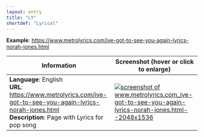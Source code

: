 ```yaml
---
layout: entry
title: "LY"
shortdef: "Lyrical"
---
```


**Example**: <https://www.metrolyrics.com/ive-got-to-see-you-again-lyrics-norah-jones.html>

<!-- details -->

<!-- START GENERATED SCREENSHOT GALLERY -->
<!--     NOTE: this screenshot gallery is automatically generated.       -->
<!--     Please avoid modifying it manually: any changes will be         -->
<!--     overwritten the next time the generation script is run.         -->
<table class="website-examples">
  <thead>
    <tr>
      <th class="website-examples-col-1">Information</th>
      <th class="website-examples-col-2">Screenshot (hover or click to enlarge)</th>
    </tr>
  </thead>
  <tbody>
    <tr>
      <td><b>Language</b>: English<br/><b>URL</b>: <a href="https://www.metrolyrics.com/ive-got-to-see-you-again-lyrics-norah-jones.html">https://www.metrolyrics.com/ive-got-to-see-you-again-lyrics-norah-jones.html</a><br/><b>Description</b>: Page with Lyrics for pop song</td>
      <td><a href="../static/screenshots/LY/www.metrolyrics.com_ive-got-to-see-you-again-lyrics-norah-jones.html--2048x1536.png"><img class="thumbnail" scr="../static/screenshots/LY/www.metrolyrics.com_ive-got-to-see-you-again-lyrics-norah-jones.html--2048x1536.png" alt="screenshot of www.metrolyrics.com_ive-got-to-see-you-again-lyrics-norah-jones.html--2048x1536"></a></td>
    </tr>
  </tbody>
</table>
<!-- END GENERATED SCREENSHOT GALLERY -->

